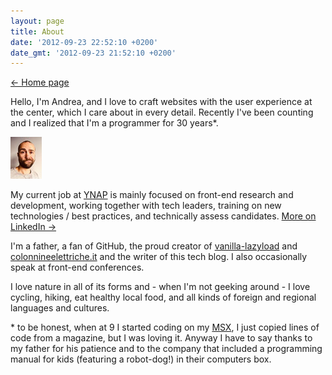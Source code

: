 ```yaml
---
layout: page
title: About
date: '2012-09-23 22:52:10 +0200'
date_gmt: '2012-09-23 21:52:10 +0200'
---
```


<nav class="post-back post-back--top">
  <a href="/">&larr; Home page</a>
</nav>

Hello, I'm Andrea, and I love to craft websites with the user experience at the center, which I care about in every detail. Recently I've been counting and I realized that I'm a programmer for 30 years*.

<img alt="Andrea Verlicchi's face" src="/assets/pages-images/andrea-verlicchi-face__ph.jpg" data-src="/assets/pages-images/andrea-verlicchi-face__1x.jpg" data-srcset="/assets/pages-images/andrea-verlicchi-face__1x.jpg 1x, /assets/pages-images/andrea-verlicchi-face__2x.jpg 2x" class="lazy about-face">

My current job at [YNAP](https://www.ynap.com) is mainly focused on front-end research and development, working together with tech leaders, training on new technologies / best practices, and technically assess candidates. [More on LinkedIn &rarr;](https://linkedin.com/andreaverlicchi)

I'm a father, a fan of GitHub, the proud creator of [vanilla-lazyload](https://github.com/verlok/lazyload) and [colonnineelettriche.it](http://www.colonnineelettriche.it) and the writer of this tech blog. I also occasionally speak at front-end conferences.

I love nature in all of its forms and - when I'm not geeking around - I love cycling, hiking, eat healthy local food, and all kinds of foreign and regional languages and cultures.

\* to be honest, when at 9 I started coding on my [MSX](http://en.wikipedia.org/wiki/MSX), I just copied lines of code from a magazine, but I was loving it. Anyway I have to say thanks to my father for his patience and to the company that included a programming manual for kids (featuring a robot-dog!) in their computers box.